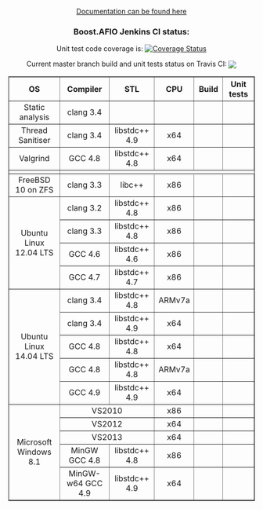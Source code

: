 <p align="center">
<a href="https://ci.nedprod.com/view/All/job/Boost.AFIO%20Build%20Peer%20Review%20Documentation/Boost.AFIO_Documentation">Documentation can be found here</a>
</p>
<h3 align="center">
Boost.AFIO Jenkins CI status:
</h3>
<p align="center">Unit test code coverage is: <a href='https://coveralls.io/r/BoostGSoC13/boost.afio'><img src='https://coveralls.io/repos/BoostGSoC13/boost.afio/badge.png' alt='Coverage Status' /></a></p>
<p align="center">Current master branch build and unit tests status on Travis CI: <a href="https://travis-ci.org/BoostGSoC13/boost.afio"><img valign="middle" src="https://travis-ci.org/BoostGSoC13/boost.afio.png?branch=master"/></a></p>

<center>
<table border="1" cellpadding="2">
<tr><th>OS</th><th>Compiler</th><th>STL</th><th>CPU</th><th>Build</th><th>Unit tests</th></tr>

<!-- static analysis -->
<tr align="center"><td>Static analysis</td><td>clang 3.4</td><td></td><td></td><td>
<div style="position:relative; width:42px; overflow:hidden;"><a href='https://ci.nedprod.com/job/Boost.AFIO%20Static%20Analysis%20Pre-Check/'><img src='https://ci.nedprod.com/buildStatus/icon?job=Boost.AFIO%20Static%20Analysis%20Pre-Check' style="margin-left:-58px;"></a></div></td><td></td>
</tr>

<!-- sanitiser -->
<tr align="center"><td>Thread Sanitiser</td><td>clang 3.4</td><td>libstdc++ 4.9</td><td>x64</td></td><td><td>
<div style="position:relative; width:42px; overflow:hidden;"><a href='https://ci.nedprod.com/job/Boost.AFIO%20Sanitise%20Linux%20clang%203.4/'><img src='https://ci.nedprod.com/buildStatus/icon?job=Boost.AFIO%20Sanitise%20Linux%20clang%203.4' style="margin-left:-58px;"></a></div></td>
</tr>

<!-- valgrind -->
<tr align="center"><td>Valgrind</td><td>GCC 4.8</td><td>libstdc++ 4.8</td><td>x64</td></td><td><td>
<div style="position:relative; width:42px; overflow:hidden;"><a href='https://ci.nedprod.com/job/Boost.AFIO%20Valgrind%20Linux%20GCC%204.8/'><img src='https://ci.nedprod.com/buildStatus/icon?job=Boost.AFIO%20Valgrind%20Linux%20GCC%204.8' style="margin-left:-58px;"></a></div></td>
</tr>

<!-- sep -->
<tr><td></td></tr>

<!-- clang 3.3 x86 -->
<tr align="center"><td>FreeBSD 10 on ZFS</td><td>clang 3.3</td><td>libc++</td><td>x86</td><td><div style="position:relative; width:42px; overflow:hidden;"><a href='https://ci.nedprod.com/job/Boost.AFIO%20Build%20POSIX_FreeBSD_clang%203.3'><img src='https://ci.nedprod.com/job/Boost.AFIO%20Build%20POSIX_FreeBSD_clang%203.3/badge/icon' style="margin-left:-58px;"></a></div></td><td><div style="position:relative; width:42px; overflow:hidden;"><a href='https://ci.nedprod.com/job/Boost.AFIO%20Test%20POSIX_FreeBSD_clang%203.3'><img src='https://ci.nedprod.com/job/Boost.AFIO%20Test%20POSIX_FreeBSD_clang%203.3/badge/icon' style="margin-left:-58px;"></a></div></td>
</tr>

<!-- clang 3.2 x86 -->
<tr align="center"><td rowspan="4">Ubuntu Linux 12.04 LTS</td><td>clang 3.2</td><td>libstdc++ 4.8</td><td>x86</td><td><div style="position:relative; width:42px; overflow:hidden;"><a href='https://ci.nedprod.com/job/Boost.AFIO%20Build%20POSIX_Linux32_clang%203.2'><img src='https://ci.nedprod.com/job/Boost.AFIO%20Build%20POSIX_Linux32_clang%203.2/badge/icon' style="margin-left:-58px;"></a></div></td><td><div style="position:relative; width:42px; overflow:hidden;"><a href='https://ci.nedprod.com/job/Boost.AFIO%20Test%20POSIX_Linux32_clang%203.2'><img src='https://ci.nedprod.com/job/Boost.AFIO%20Test%20POSIX_Linux32_clang%203.2/badge/icon' style="margin-left:-58px;"></a></div></td>
</tr>

<!-- clang 3.3 x86 -->
<tr align="center"><td>clang 3.3</td><td>libstdc++ 4.8</td><td>x86</td><td><div style="position:relative; width:42px; overflow:hidden;"><a href='https://ci.nedprod.com/job/Boost.AFIO%20Build%20POSIX_Linux32_clang%203.3'><img src='https://ci.nedprod.com/job/Boost.AFIO%20Build%20POSIX_Linux32_clang%203.3/badge/icon' style="margin-left:-58px;"></a></div></td><td><div style="position:relative; width:42px; overflow:hidden;"><a href='https://ci.nedprod.com/job/Boost.AFIO%20Test%20POSIX_Linux32_clang%203.3'><img src='https://ci.nedprod.com/job/Boost.AFIO%20Test%20POSIX_Linux32_clang%203.3/badge/icon' style="margin-left:-58px;"></a></div></td>
</tr>

<!-- GCC 4.6 x86 -->
<tr align="center"><td>GCC 4.6</td><td>libstdc++ 4.6</td><td>x86</td><td><div style="position:relative; width:42px; overflow:hidden;"><a href='https://ci.nedprod.com/job/Boost.AFIO%20Build%20POSIX_Linux32_GCC%204.6'><img src='https://ci.nedprod.com/job/Boost.AFIO%20Build%20POSIX_Linux32_GCC%204.6/badge/icon' style="margin-left:-58px;"></a></div></td><td><div style="position:relative; width:42px; overflow:hidden;"><a href='https://ci.nedprod.com/job/Boost.AFIO%20Test%20POSIX_Linux32_GCC%204.6'><img src='https://ci.nedprod.com/job/Boost.AFIO%20Test%20POSIX_Linux32_GCC%204.6/badge/icon' style="margin-left:-58px;"></a></div></td>
</tr>

<!-- GCC 4.7 x86 -->
<tr align="center"><td>GCC 4.7</td><td>libstdc++ 4.7</td><td>x86</td><td><div style="position:relative; width:42px; overflow:hidden;"><a href='https://ci.nedprod.com/job/Boost.AFIO%20Build%20POSIX_Linux32_GCC%204.7'><img src='https://ci.nedprod.com/job/Boost.AFIO%20Build%20POSIX_Linux32_GCC%204.7/badge/icon' style="margin-left:-58px;"></a></div></td><td><div style="position:relative; width:42px; overflow:hidden;"><a href='https://ci.nedprod.com/job/Boost.AFIO%20Test%20POSIX_Linux32_GCC%204.7'><img src='https://ci.nedprod.com/job/Boost.AFIO%20Test%20POSIX_Linux32_GCC%204.7/badge/icon' style="margin-left:-58px;"></a></div></td>
</tr>



<!-- clang 3.4 ARMv7a -->
<tr align="center"><td rowspan="5">Ubuntu Linux 14.04 LTS</td><td>clang 3.4</td><td>libstdc++ 4.8</td><td>ARMv7a</td><td><div style="position:relative; width:42px; overflow:hidden;"><a href='https://ci.nedprod.com/job/Boost.AFIO%20Build%20POSIX_ARM_clang%203.4'><img src='https://ci.nedprod.com/job/Boost.AFIO%20Build%20POSIX_ARM_clang%203.4/badge/icon' style="margin-left:-58px;"></a></div></td><td><div style="position:relative; width:42px; overflow:hidden;"><a href='https://ci.nedprod.com/job/Boost.AFIO%20Test%20POSIX_ARM_clang%203.4'><img src='https://ci.nedprod.com/job/Boost.AFIO%20Test%20POSIX_ARM_clang%203.4/badge/icon' style="margin-left:-58px;"></a></div></td>
</tr>

<!-- clang 3.4 x64 -->
<tr align="center"><td>clang 3.4</td><td>libstdc++ 4.9</td><td>x64</td><td><div style="position:relative; width:42px; overflow:hidden;"><a href='https://ci.nedprod.com/job/Boost.AFIO%20Build%20POSIX_Linux64_clang%203.4'><img src='https://ci.nedprod.com/job/Boost.AFIO%20Build%20POSIX_Linux64_clang%203.4/badge/icon' style="margin-left:-58px;"></a></div></td><td><div style="position:relative; width:42px; overflow:hidden;"><a href='https://ci.nedprod.com/job/Boost.AFIO%20Test%20POSIX_Linux64_clang%203.4'><img src='https://ci.nedprod.com/job/Boost.AFIO%20Test%20POSIX_Linux64_clang%203.4/badge/icon' style="margin-left:-58px;"></a></div></td>
</tr>

<!-- GCC 4.8 x64 -->
<tr align="center"><td>GCC 4.8</td><td>libstdc++ 4.8</td><td>x64</td><td><div style="position:relative; width:42px; overflow:hidden;"><a href='https://ci.nedprod.com/job/Boost.AFIO%20Build%20POSIX_Linux64_GCC%204.8'><img src='https://ci.nedprod.com/job/Boost.AFIO%20Build%20POSIX_Linux64_GCC%204.8/badge/icon' style="margin-left:-58px;"></a></div></td><td><div style="position:relative; width:42px; overflow:hidden;"><a href='https://ci.nedprod.com/job/Boost.AFIO%20Test%20POSIX_Linux64_GCC%204.8'><img src='https://ci.nedprod.com/job/Boost.AFIO%20Test%20POSIX_Linux64_GCC%204.8/badge/icon' style="margin-left:-58px;"></a></div></td>
</tr>

<!-- GCC 4.8 x64 -->
<tr align="center"><td>GCC 4.8</td><td>libstdc++ 4.8</td><td>ARMv7a</td><td><div style="position:relative; width:42px; overflow:hidden;"><a href='https://ci.nedprod.com/job/Boost.AFIO%20Build%20POSIX_ARM_GCC%204.8'><img src='https://ci.nedprod.com/job/Boost.AFIO%20Build%20POSIX_ARM_GCC%204.8/badge/icon' style="margin-left:-58px;"></a></div></td><td><div style="position:relative; width:42px; overflow:hidden;"><a href='https://ci.nedprod.com/job/Boost.AFIO%20Test%20POSIX_ARM_GCC%204.8'><img src='https://ci.nedprod.com/job/Boost.AFIO%20Test%20POSIX_ARM_GCC%204.8/badge/icon' style="margin-left:-58px;"></a></div></td>
</tr>

<!-- GCC 4.9 x64 -->
<tr align="center"><td>GCC 4.9</td><td>libstdc++ 4.9</td><td>x64</td><td><div style="position:relative; width:42px; overflow:hidden;"><a href='https://ci.nedprod.com/job/Boost.AFIO%20Build%20POSIX_Linux64_GCC%204.9'><img src='https://ci.nedprod.com/job/Boost.AFIO%20Build%20POSIX_Linux64_GCC%204.9/badge/icon' style="margin-left:-58px;"></a></div></td><td><div style="position:relative; width:42px; overflow:hidden;"><a href='https://ci.nedprod.com/job/Boost.AFIO%20Test%20POSIX_Linux64_GCC%204.9'><img src='https://ci.nedprod.com/job/Boost.AFIO%20Test%20POSIX_Linux64_GCC%204.9/badge/icon' style="margin-left:-58px;"></a></div></td>
</tr>



<!-- VS2010 -->
<tr align="center"><td rowspan="5">Microsoft Windows 8.1</td><td colspan="2">VS2010</td><td>x86</td><td><div style="position:relative; width:42px; overflow:hidden;"><a href='https://ci.nedprod.com/job/Boost.AFIO%20Build%20NT_Win64_VS2010'><img src='https://ci.nedprod.com/job/Boost.AFIO%20Build%20NT_Win64_VS2010/badge/icon' style="margin-left:-58px;"></a></div></td><td><div style="position:relative; width:42px; overflow:hidden;"><a href='https://ci.nedprod.com/job/Boost.AFIO%20Test%20NT_Win64_VS2010'><img src='https://ci.nedprod.com/job/Boost.AFIO%20Test%20NT_Win64_VS2010/badge/icon' style="margin-left:-58px;"></a></div></td>
</tr>

<!-- VS2012 -->
<tr align="center"><td colspan="2">VS2012</td><td>x64</td><td><div style="position:relative; width:42px; overflow:hidden;"><a href='https://ci.nedprod.com/job/Boost.AFIO%20Build%20NT_Win64_VS2012'><img src='https://ci.nedprod.com/job/Boost.AFIO%20Build%20NT_Win64_VS2012/badge/icon' style="margin-left:-58px;"></a></div></td><td><div style="position:relative; width:42px; overflow:hidden;"><a href='https://ci.nedprod.com/job/Boost.AFIO%20Test%20NT_Win64_VS2012'><img src='https://ci.nedprod.com/job/Boost.AFIO%20Test%20NT_Win64_VS2012/badge/icon' style="margin-left:-58px;"></a></div></td>
</tr>

<!-- VS2013 -->
<tr align="center"><td colspan="2">VS2013</td><td>x64</td><td><div style="position:relative; width:42px; overflow:hidden;"><a href='https://ci.nedprod.com/job/Boost.AFIO%20Build%20NT_Win64_VS2013'><img src='https://ci.nedprod.com/job/Boost.AFIO%20Build%20NT_Win64_VS2013/badge/icon' style="margin-left:-58px;"></a></div></td><td><div style="position:relative; width:42px; overflow:hidden;"><a href='https://ci.nedprod.com/job/Boost.AFIO%20Test%20NT_Win64_VS2013'><img src='https://ci.nedprod.com/job/Boost.AFIO%20Test%20NT_Win64_VS2013/badge/icon' style="margin-left:-58px;"></a></div></td>
</tr>

<!-- MinGW -->
<tr align="center"><td>MinGW GCC 4.8</td><td>libstdc++ 4.8</td><td>x86</td><td><div style="position:relative; width:42px; overflow:hidden;"><a href='https://ci.nedprod.com/job/Boost.AFIO%20Build%20NT_Win64_Mingw32'><img src='https://ci.nedprod.com/job/Boost.AFIO%20Build%20NT_Win64_Mingw32/badge/icon' style="margin-left:-58px;"></a></div></td><td><div style="position:relative; width:42px; overflow:hidden;"><a href='https://ci.nedprod.com/job/Boost.AFIO%20Test%20NT_Win64_Mingw32'><img src='https://ci.nedprod.com/job/Boost.AFIO%20Test%20NT_Win64_Mingw32/badge/icon' style="margin-left:-58px;"></a></div></td>
</tr>

<!-- MinGW64 -->
<tr align="center"><td>MinGW-w64 GCC 4.9</td><td>libstdc++ 4.9</td><td>x64</td><td><div style="position:relative; width:42px; overflow:hidden;"><a href='https://ci.nedprod.com/job/Boost.AFIO%20Build%20NT_Win64_Mingw64'><img src='https://ci.nedprod.com/job/Boost.AFIO%20Build%20NT_Win64_Mingw64/badge/icon' style="margin-left:-58px;"></a></div></td><td><div style="position:relative; width:42px; overflow:hidden;"><a href='https://ci.nedprod.com/job/Boost.AFIO%20Test%20NT_Win64_Mingw64'><img src='https://ci.nedprod.com/job/Boost.AFIO%20Test%20NT_Win64_Mingw64/badge/icon' style="margin-left:-58px;"></a></div></td>
</tr>
</table>

</center>
